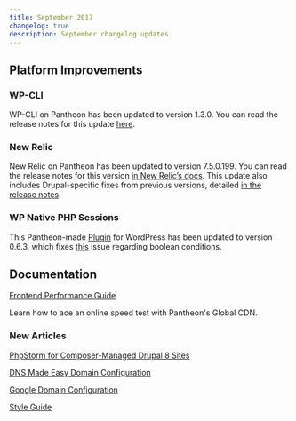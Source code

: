 ```yaml
---
title: September 2017
changelog: true
description: September changelog updates.
---
```


## Platform Improvements

### WP-CLI
WP-CLI on Pantheon has been updated to version 1.3.0. You can read the release notes for this update [here](https://make.wordpress.org/cli/2017/08/08/version-1-3-0-released/).

### New Relic
New Relic on Pantheon has been updated to version 7.5.0.199. You can read the release notes for this version [in New Relic’s docs](https://docs.newrelic.com/docs/release-notes/agent-release-notes/php-release-notes/php-agent-750199). This update also includes Drupal-specific fixes from previous versions, detailed [in the release notes](https://docs.newrelic.com/docs/release-notes/agent-release-notes/php-release-notes/php-agent-740198).

### WP Native PHP Sessions
This Pantheon-made [Plugin](https://wordpress.org/plugins/wp-native-php-sessions/) for WordPress has been updated to version 0.6.3, which fixes [this](https://github.com/pantheon-systems/wp-native-php-sessions/issues/74) issue regarding boolean conditions.

## Documentation
[Frontend Performance Guide](/guides/frontend-performance)

Learn how to ace an online speed test with Pantheon's Global CDN.

### New Articles
[PhpStorm for Composer-Managed Drupal 8 Sites](/guides/phpstorm-composer)


[DNS Made Easy Domain Configuration](/dns-made-easy)

[Google Domain Configuration](/google)


[Style Guide](/style-guide)
